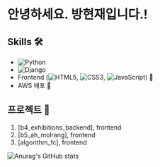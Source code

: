 # 안녕하세요. 방현재입니다.!

## Skills 🛠️
* ![Python](https://img.shields.io/badge/Python-3776AB?style=flat-square&logo=python&logoColor=white)
* ![Django](https://img.shields.io/badge/Django-092E20?style=flat-square&logo=django&logoColor=white)
* Frontend (![HTML5](https://img.shields.io/badge/HTML5-E34F26?style=flat-square&logo=html5&logoColor=white), ![CSS3](https://img.shields.io/badge/CSS3-1572B6?style=flat-square&logo=css3&logoColor=white), ![JavaScript](https://img.shields.io/badge/JavaScript-F7DF1E?style=flat-square&logo=javascript&logoColor=black)) 🌟
* AWS 배포 🚀

## 프로젝트 📂

1. [b4_exhibitions_backend], frontend
2. [b5_ah_molrang], frontend
3. [algorithm_fc], frontend



![Anurag's GitHub stats](https://github-readme-stats.vercel.app/api?username=banghyunjae&show_icons=true&theme=radical)

